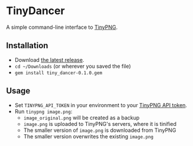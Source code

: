 # TinyDancer

A simple command-line interface to [TinyPNG](https://tinypng.com/).

## Installation

* Download [the latest release](https://github.com/zgracem/tiny-dancer/releases/tag/v0.1.0).
* `cd ~/Downloads` (or wherever you saved the file)
* `gem install tiny_dancer-0.1.0.gem`

## Usage

* Set `TINYPNG_API_TOKEN` in your environment to your [TinyPNG API token](https://tinypng.com/dashboard/api).
* Run `tinypng image.png`:
    * `image_original.png` will be created as a backup
    * `image.png` is uploaded to TinyPNG's servers, where it is tinified
    * The smaller version of `image.png` is downloaded from TinyPNG
    * The smaller version overwrites the existing `image.png`
